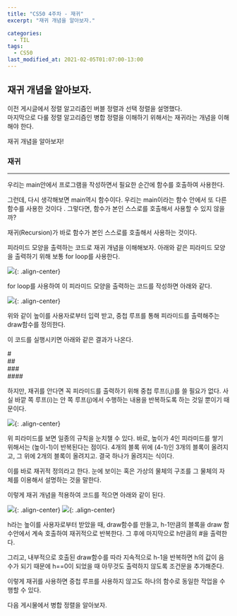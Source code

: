 ```yaml
---
title: "CS50 4주차 - 재귀"
excerpt: "재귀 개념을 알아보자."

categories:
  - TIL
tags:
  - CS50
last_modified_at: 2021-02-05T01:07:00-13:00
---
```


## 재귀 개념을 알아보자.

이전 게시글에서 정렬 알고리즘인 버블 정렬과 선택 정렬을 설명했다.  
마지막으로 다룰 정렬 알고리즘인 병합 정렬을 이해하기 위해서는 재귀라는 개념을 이해해야 한다. 

재귀 개념을 알아보자!

### 재귀
- - -

우리는 main안에서 프로그램을 작성하면서 필요한 순간에 함수를 호출하여 사용한다.

그런데, 다시 생각해보면 main역시 함수이다. 우리는 main이라는 함수 안에서 또 다른 함수를 사용한 것이다
. 그렇다면, 함수가 본인 스스로를 호출해서 사용할 수 있지 않을까? 

재귀(Recursion)가 바로 함수가 본인 스스로를 호출해서 사용하는 것이다. 

피라미드 모양을 출력하는 코드로 재귀 개념을 이해해보자. 
아래와 같은 피라미드 모양을 출력하기 위해 보통 for loop를 사용한다.


![](https://imageshack.com/i/pn0Tp7Coj){: .align-center}


for loop를 사용하여 이 피라미드 모양을 출력하는 코드를 작성하면 아래와 같다.  

![](https://imageshack.com/i/poiG7pavj){: .align-center}


위와 같이 높이를 사용자로부터 입력 받고, 중첩 루프를 통해 피라미드를 출력해주는 draw함수를 정의한다.

이 코드를 실행시키면 아래와 같은 결과가 나온다.

\#  
\##  
\###  
\####  

하지만, 재귀를 안다면 꼭 피라미드를 출력하기 위해 중첩 루프(i,j)를 쓸 필요가 없다. 사실 바깥 쪽 루프(i)는 안 쪽 루프(j)에서 수행하는 내용을 반복하도록 하는 것일 뿐이기 때문이다.  


![](https://imageshack.com/i/pn0Tp7Coj){: .align-center}


위 피라미드를 보면 일종의 규칙을 눈치챌 수 있다. 바로, 높이가 4인 피라미드를 쌓기 위해서는 (높이-1)이 반복된다는 점이다. 4개의 블록 위에 (4-1)인 3개의 블록이 올려지고, 그 위에 2개의 블록이 올려지고. 결국 하나가 올려지는 식이다.

이를 바로 재귀적 정의라고 한다. 눈에 보이는 혹은 가상의 물체의 구조를 그 물체의 자체를 이용해서 설명하는 것을 말한다. 

이렇게 재귀 개념을 적용하여 코드를 적으면 아래와 같이 된다.  


![](https://imageshack.com/i/poiG7pavj){: .align-center}
![](https://imageshack.com/i/pnxilWiHj){: .align-center}


h라는 높이를 사용자로부터 받았을 때, draw함수를 만들고, h-1만큼의 블록을 draw 함수안에서 계속 호출하여 재귀적으로 반복한다. 그 후에 마지막으로 h만큼의 #을 출력한다. 

그리고, 내부적으로 호출된 draw함수를 따라 지속적으로 h-1을 반복하면 h의 값이 음수가 되기 때문에 h==0이 되었을 때 아무것도 출력하지 않도록 조건문을 추가해준다. 

이렇게 재귀를 사용하면 중첩 루프를 사용하지 않고도 하나의 함수로 동일한 작업을 수행할 수 있다. 

다음 게시물에서 병합 정렬을 알아보자. 


